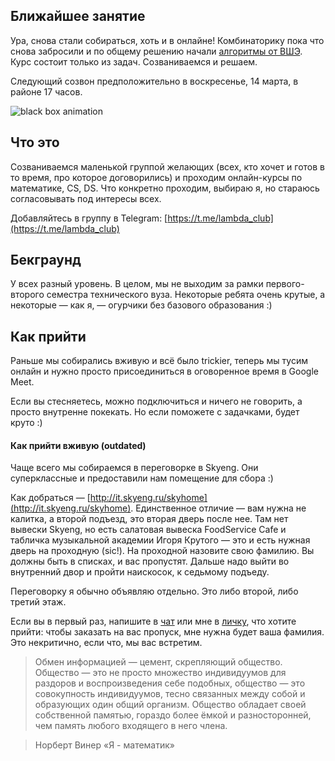 ## Ближайшее занятие
Ура, снова стали собираться, хоть и в онлайне! Комбинаторику пока что снова забросили и по общему решению начали [алгоритмы от ВШЭ](https://stepik.org/course/63216/). Курс состоит только из задач. Созваниваемся и решаем.

Следующий созвон предположительно в воскресенье, 14 марта, в районе 17 часов.

![black box animation](https://raw.githubusercontent.com/izomeraza/edu-weekends/master/assets/blackbox_256.gif)

## Что это
Созваниваемся маленькой группой желающих (всех, кто хочет и готов в то время, про которое договорились) и проходим онлайн-курсы по математике, CS, DS. Что конкретно проходим, выбираю я, но стараюсь согласовывать под интересы всех.

Добавляйтесь в группу в Telegram: [https://t.me/lambda_club](https://t.me/lambda_club)

## Бекграунд

У всех разный уровень. В целом, мы не выходим за рамки первого-второго семестра технического вуза. Некоторые ребята очень крутые, а некоторые — как я, — огурчики без базового образования :)

## Как прийти
Раньше мы собирались вживую и всё было trickier, теперь мы тусим онлайн и нужно просто присоединиться в оговоренное время в Google Meet.

Если вы стесняетесь, можно подключиться и ничего не говорить, а просто внутренне покекать. Но если поможете с задачками, будет круто :)


#### Как прийти вживую (outdated)
Чаще всего мы собираемся в переговорке в Skyeng. Они суперклассные и предоставили нам помещение для сбора :)

Как добраться — [http://it.skyeng.ru/skyhome](http://it.skyeng.ru/skyhome). Единственное отличие — вам нужна не калитка, а второй подъезд, это вторая дверь после нее. Там нет вывески Skyeng, но есть салатовая вывеска FoodService Cafe и табличка музыкальной академии Игоря Крутого — это и есть нужная дверь на проходную (sic!). На проходной назовите свою фамилию. Вы должны быть в списках, и вас пропустят. Дальше надо выйти во внутренний двор и пройти наискосок, к седьмому подъеду.  

Переговорку я обычно объявляю отдельно. Это либо второй, либо третий этаж.

Если вы в первый раз, напишите в [чат](https://t.me/lambda_club) или мне в [личку](https://t.me/izomeraz4), что хотите прийти: чтобы заказать на вас пропуск, мне нужна будет ваша фамилия. Это некритично, если что, мы вас встретим.


> Обмен информацией — цемент, скрепляющий общество. Общество — это не просто множество индивидуумов для раздоров и воспроизведения себе подобных, общество — это совокупность индивидуумов, тесно связанных между собой и образующих один общий организм. Общество обладает своей собственной памятью, гораздо более ёмкой и разносторонней, чем память любого входящего в него члена.

> Норберт Винер «Я - математик»
